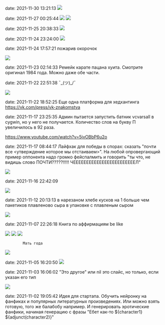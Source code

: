 date: 2021-11-30 13:21:13
![](/static/img/dgbYjWgmS7w.jpg)

date: 2021-11-27 00:25:44
![](/static/img/F_VEsB37n0o.jpg)
![](/static/img/psxatbKJ5KQ.jpg)

date: 2021-11-25 20:38:33
![](/static/img/6NcuzD22PCE.jpg)

date: 2021-11-24 23:24:00
![](/static/img/VhxxkikLuuE.jpg)

date: 2021-11-24 17:57:21
пожарив окорочок

![](/static/img/p1wf1uKuzu8.jpg)

date: 2021-11-23 02:14:33
Ремейк карате пацана хуита. Смотрите оригинал 1984 года. Можно даже обе части.

date: 2021-11-22 22:51:38
¯\_(ツ)_/¯

![](/static/img/Xe0RbyALSFw.jpg)

date: 2021-11-22 18:52:25
Еще одна платформа для хедхантинга
https://vk.com/press/vk-znakomstva

date: 2021-11-17 23:25:35
Админ пытается запустить батник vcvarsall в cygwin, но у него не получается. Количество слов на букву П увеличилось в 92 раза.

https://www.youtube.com/watch?v=5jvOBbP6u2o

date: 2021-11-17 08:44:17
Лайфхак для победы в спорах: сказать "почти все <утверждение которое мы отстаиваем>". На любой опровергающий пример оппонента надо громко фейспалмить и говорить "ты что, не видишь слово ПОЧТИ?????!!!!! ЧЕЕЕЕЕЕЕЕЕЕЕЕЕЕЕЕЕЕЕЕЕЕЕЕЛ"

![](/static/img/2Q80190BL_s.jpg)

date: 2021-11-16 22:42:09

![](/static/img/pg8WIdkpQYU.jpg)

date: 2021-11-12 20:13:13
в нарезаном хлебе кусков на 1 больше чем пакетиков плавленово сыра в упаковке с плавленым сыром

![](/static/img/doc2000053095_617774707)

date: 2021-11-07 22:26:18
Книга по аффирмациям be like

![](/static/img/wAV2mT-xnnU.jpg)
![](/static/img/g19cxFXD2PE.jpg)
![](/static/img/knaDQ6eGbcw.jpg)

            Мать года
![](/static/img/oNnpA7nw1n4.jpg)

date: 2021-11-05 16:20:50
![](/static/img/zf84_uxuuwI.jpg)

date: 2021-11-03 16:06:02
"Это другое" или nil это слайс, но только, если указан его тип

![](/static/img/BjKF0FecTX8.jpg)

date: 2021-11-02 19:05:42
Идея для стартапа. Обучить нейронку на фанфиках и популярных литературных произведениях. Или можно взять готовую, того же балабобу например. И генерировать эротические фанфики, начиная генерацию с фразы "Ебет как-то ${character1} ${adjunct(character2)}"
